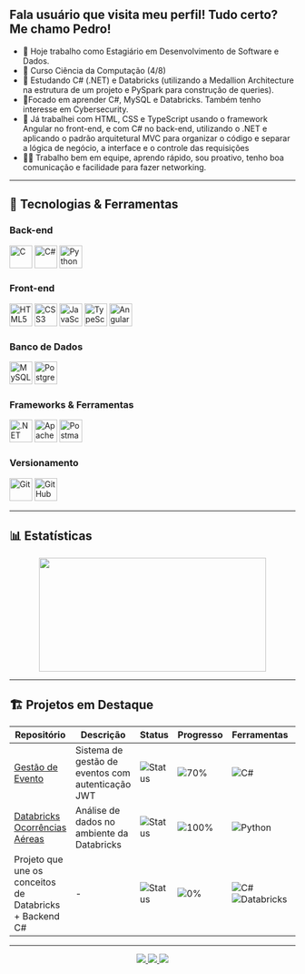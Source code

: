 ## Fala usuário que visita meu perfil! Tudo certo? Me chamo Pedro!
- 🔭 Hoje trabalho como Estagiário em Desenvolvimento de Software e Dados.
- 📖 Curso Ciência da Computação (4/8)
- 🌱 Estudando C# (.NET) e Databricks (utilizando a Medallion Architecture na estrutura de um projeto e PySpark para construção de queries).
- 🔎Focado em aprender C#, MySQL e Databricks. Também tenho interesse em Cybersecurity.
- 💼 Já trabalhei com HTML, CSS e TypeScript usando o framework Angular no front-end, e com C# no back-end, utilizando o .NET e aplicando o padrão arquitetural MVC para organizar o código e separar a lógica de negócio, a interface e o controle das requisições
- 🙋🏽 Trabalho bem em equipe, aprendo rápido, sou proativo, tenho boa comunicação e facilidade para fazer networking.
---

## 🚀 Tecnologias & Ferramentas  
### Back-end  
<p align="left">
<img src="https://cdn.jsdelivr.net/gh/devicons/devicon@latest/icons/c/c-original.svg" width="40" alt="C"/>
<img src="https://cdn.jsdelivr.net/gh/devicons/devicon@latest/icons/csharp/csharp-original.svg" width="40" alt="C#"/>
<img src="https://cdn.jsdelivr.net/gh/devicons/devicon@latest/icons/python/python-original.svg" width="40" alt="Python"/>
</p>

### Front-end  
<p align="left">
<img src="https://cdn.jsdelivr.net/gh/devicons/devicon@latest/icons/html5/html5-original.svg" width="40" alt="HTML5"/>
<img src="https://cdn.jsdelivr.net/gh/devicons/devicon@latest/icons/css3/css3-original.svg" width="40" alt="CSS3"/>
<img src="https://cdn.jsdelivr.net/gh/devicons/devicon@latest/icons/javascript/javascript-original.svg" width="40" alt="JavaScript"/>
<img src="https://cdn.jsdelivr.net/gh/devicons/devicon@latest/icons/typescript/typescript-original.svg" width="40" alt="TypeScript"/>
<img src="https://cdn.jsdelivr.net/gh/devicons/devicon@latest/icons/angular/angular-original.svg" width="40" alt="Angular"/>
</p>

### Banco de Dados
<p align="left">
<img src="https://cdn.jsdelivr.net/gh/devicons/devicon@latest/icons/mysql/mysql-original.svg" width="40" alt="MySQL"/>
<img src="https://cdn.jsdelivr.net/gh/devicons/devicon@latest/icons/postgresql/postgresql-original.svg" width="40" alt="PostgreSQL"/>
</p>

### Frameworks & Ferramentas
<p align="left">
<img src="https://cdn.jsdelivr.net/gh/devicons/devicon@latest/icons/dotnetcore/dotnetcore-original.svg" width="40" alt=".NET"/>
<img src="https://cdn.jsdelivr.net/gh/devicons/devicon@latest/icons/apachespark/apachespark-original.svg" width="40" alt="Apache Spark"/>
<img src="https://cdn.jsdelivr.net/gh/devicons/devicon@latest/icons/postman/postman-original.svg" width="40" alt="Postman"/>
</p>

### Versionamento  
<p align="left">
<img src="https://cdn.jsdelivr.net/gh/devicons/devicon@latest/icons/git/git-original.svg" width="40" alt="Git"/>
<img src="https://cdn.jsdelivr.net/gh/devicons/devicon@latest/icons/github/github-original.svg" width="40" alt="GitHub"/>

---

## 📊 Estatísticas  

<div align="center">
  <img src="https://github-readme-stats.vercel.app/api/top-langs?username=Phzera-hs&layout=donut&theme=dark&hide_border=true" width="400" height="200"/>
</div>



---

## 🏗️ Projetos em Destaque

<div align="center">

| Repositório | Descrição | Status | Progresso | Ferramentas | Stack |
|-------------|-----------|--------|-----------|-------------|-------|
| [Gestão de Evento](https://github.com/Phzera-hs/Gestao_De_Eventos) | Sistema de gestão de eventos com autenticação JWT | ![Status](https://img.shields.io/badge/status-em%20desenvolvimento-ceac00) | ![70%](https://img.shields.io/badge/70%25-ceac00) | ![C#](https://img.shields.io/badge/C%23-239120?logo=c-sharp&logoColor=white) | Backend |
| [Databricks Ocorrências Aéreas](https://github.com/Phzera-hs/Analise-Ocorrencia-Aeronaves) | Análise de dados no ambiente da Databricks | ![Status](https://img.shields.io/badge/status-finalizado-1bd100) | ![100%](https://img.shields.io/badge/100%25-1bd100) | ![Python](https://img.shields.io/badge/-Python-3776AB?logo=python&logoColor=white&style=flat) | Dados |
| Projeto que une os conceitos de Databricks + Backend C# | - | ![Status](https://img.shields.io/badge/status-Em%20Estudo-ff3232) | ![0%](https://img.shields.io/badge/0%25-ff3232) | ![C#](https://img.shields.io/badge/C%23-239120?logo=c-sharp&logoColor=white) ![Databricks](https://img.shields.io/badge/Databricks-%23FF3621?style=for-the-badge&logo=databricks&logoColor=white) | Backend + Dados |



</div>

---

<div align="center">
  <a href="mailto:pedroh20066@gmail.com">
    <img src="https://img.shields.io/badge/-Gmail-D14836?style=for-the-badge&logo=gmail&logoColor=white"/>
  </a>
  <a href="https://www.linkedin.com/in/pedro-henrique-santos-silva">
    <img src="https://img.shields.io/badge/-LinkedIn-0077B5?style=for-the-badge&logo=linkedin&logoColor=white"/>
  </a>
  <a href="https://github.com/Phzera-hs">
    <img src="https://img.shields.io/badge/-GitHub-181717?style=for-the-badge&logo=github&logoColor=white"/>
  </a>
</div>
